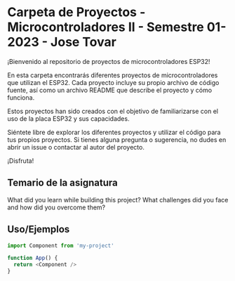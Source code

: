
# Carpeta de Proyectos - Microcontroladores II - Semestre 01-2023 - Jose Tovar 

¡Bienvenido al repositorio de proyectos de microcontroladores ESP32!

En esta carpeta encontrarás diferentes proyectos de microcontroladores que utilizan el ESP32. Cada proyecto incluye su propio archivo de código fuente, así como un archivo README que describe el proyecto y cómo funciona.

Estos proyectos han sido creados con el objetivo de familiarizarse con el uso de la placa ESP32 y sus capacidades.

Siéntete libre de explorar los diferentes proyectos y utilizar el código para tus propios proyectos. Si tienes alguna pregunta o sugerencia, no dudes en abrir un issue o contactar al autor del proyecto.

¡Disfruta!


## Temario de la asignatura

What did you learn while building this project? What challenges did you face and how did you overcome them?


## Uso/Ejemplos

```javascript
import Component from 'my-project'

function App() {
  return <Component />
}
```

